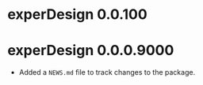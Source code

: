 # experDesign 0.0.100

# experDesign 0.0.0.9000

* Added a `NEWS.md` file to track changes to the package.
